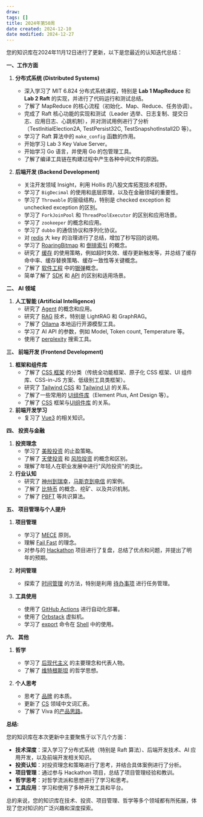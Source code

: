 ```yaml
---
draw:
tags: []
title: 2024年第50周
date created: 2024-12-10
date modified: 2024-12-27
---
```


您的知识库在2024年11月12日进行了更新，以下是您最近的认知迭代总结：

**一、工作方面**

1. **分布式系统 (Distributed Systems)**
    - 深入学习了 MIT 6.824 分布式系统课程，特别是 **Lab 1 MapReduce** 和 **Lab 2 Raft** 的实现，并进行了代码运行和测试总结。
    - 了解了 MapReduce 的核心流程（初始化、Map、Reduce、任务协调）。
    - 完成了 Raft 核心功能的实现和测试（Leader 选举、日志复制、提交日志、应用日志、心跳机制），并对测试用例进行了分析（TestInitialElection2A, TestPersist32C, TestSnapshotInstall2D 等）。
    - 学习了 Raft 算法中的 `make_config` 函数的作用。
    - 开始学习 Lab 3 Key Value Server。
    - 开始学习 Go 语言，并使用 Go 的包管理工具。
    - 了解了编译工具链在构建过程中产生各种中间文件的原因。

2. **后端开发 (Backend Development)**
    - 关注开发领域 Insight，利用 Hollis 的八股文库拓宽技术视野。
    - 学习了 `BigDecimal` 的使用和底层原理，以及在金融领域的重要性。
    - 学习了 `Throwable` 的层级结构，特别是 checked exception 和 unchecked exception 的区别。
    - 学习了 `ForkJoinPool` 和 `ThreadPoolExecutor` 的区别和应用场景。
    - 学习了 `zookeeper` 的概念和应用。
    - 学习了 `dubbo` 的通信协议和序列化协议。
    - 对 [redis](redis.md) 大 key 的治理进行了总结，增加了秒写回的说明。
    - 学习了 [RoaringBitmap](RoaringBitmap.md) 和 [倒排索引](倒排索引.md) 的概念。
    - 研究了 [缓存](缓存.md) 的使用策略，例如超时失效、缓存更新触发等，并总结了缓存命中率、缓存替换策略、缓存一致性等关键概念。
    - 了解了 [软件工程](软件工程.md) 中的[银弹](银弹.md)概念。
    - 简单了解了 [SDK](SDK.md) 和 [API](API.md) 的区别和适用场景。

**二、 AI 领域**

1. **人工智能 (Artificial Intelligence)**
    - 研究了 [Agent](Agent.md) 的概念和应用。
    - 研究了 [RAG](RAG.md) 技术，特别是 LightRAG 和 GraphRAG。
    - 了解了 [Ollama](Ollama.md) 本地运行开源模型工具。
    - 学习了 AI API 的参数，例如 Model, Token count, Temperature 等。
    - 使用了 [perplexity](perplexity.md) 搜索工具。

**三、 前端开发 (Frontend Development)**

1. **框架和组件库**
    - 了解了 [CSS 框架](CSS%20框架.md) 的分类（传统全功能框架、原子化 CSS 框架、UI 组件库、CSS-in-JS 方案、低级别工具类框架）。
    - 研究了 [Tailwind CSS](Tailwind%20CSS.md) 和 [Tailwind UI](Tailwind%20UI.md) 的关系。
    - 了解了一些常用的 [UI组件库](UI组件库.md)（Element Plus, Ant Design 等）。
    - 了解了 [CSS](CSS.md) 框架与[UI组件库](UI组件库.md) 的关系。
2. **前端开发学习**
    - 复习了 [Vue3](Vue3@.md) 的相关知识。

**四、 投资与金融**

1. **投资理念**
    - 学习了 [美股投资](美股投资/@美股投资.md) 的止盈策略。
    - 了解了 [天使投资](天使投资.md) 和 [风险投资](风险投资.md) 的概念和区别。
    - 理解了年轻人在职业发展中进行"风险投资"的类比。
2. **行业认知**
    - 研究了 [神州到瑞幸](神州到瑞幸.md)，[马斯克到电信](马斯克到电信.md) 的案例。
    - 了解了 [比特币](比特币突破%2010%20万美金.md) 的概念、挖矿、以及共识机制。
    - 了解了 [PBFT](PBFT.md) 等共识算法。

**五、 项目管理与个人提升**

1. **项目管理**
    - 学习了 [MECE](2%20第二大脑/2%20飞轮/2%20认知系统/智慧/MECE.md) 原则。
    - 理解 [Fail Fast](失败越快，成功越快.md) 的理念。
    - 对参与的 [Hackathon](Hackathon.md) 项目进行了复盘，总结了优点和问题，并提出了明年的预期。

2. **时间管理**
    - 探索了 [时间管理](时间管理.md) 的方法，特别是利用 [待办事项](待办事项.md) 进行任务管理。

3. **工具使用**
    - 使用了 [GitHub Actions](GitHub%20Actions.md) 进行自动化部署。
    - 使用了 [Orbstack](Orbstack.md) 虚拟机。
    - 学习了 [export](export.md) 命令在 [Shell](Shell.md) 中的使用。

**六、 其他**

1. **哲学**
    - 学习了 [后现代主义](后现代主义.md) 的主要理念和代表人物。
    - 了解了 [维特根斯坦](维特根斯坦.md) 的哲学思想。

2. **个人思考**
    - 思考了 [品牌](品牌.md) 的本质。
    - 更新了 [CS](CS@.md) 领域中文词汇表。
    - 了解了 Viva 的[产品思路](Viva.md)。

**总结:**

您的知识库在本次更新中主要聚焦于以下几个方面：

- **技术深度**：深入学习了分布式系统（特别是 Raft 算法）、后端开发技术、AI 应用开发，以及前端开发相关知识。
- **投资认知**：对投资理念和策略进行了思考，并结合具体案例进行了分析。
- **项目管理**：通过参与 Hackathon 项目，总结了项目管理经验和教训。
- **哲学思考**：对哲学流派和思想进行了学习和思考。
- **工具应用**：学习和使用了多种开发工具和平台。

总的来说，您的知识库在技术、投资、项目管理、哲学等多个领域都有所拓展，体现了您对知识的广泛兴趣和深度探索。
